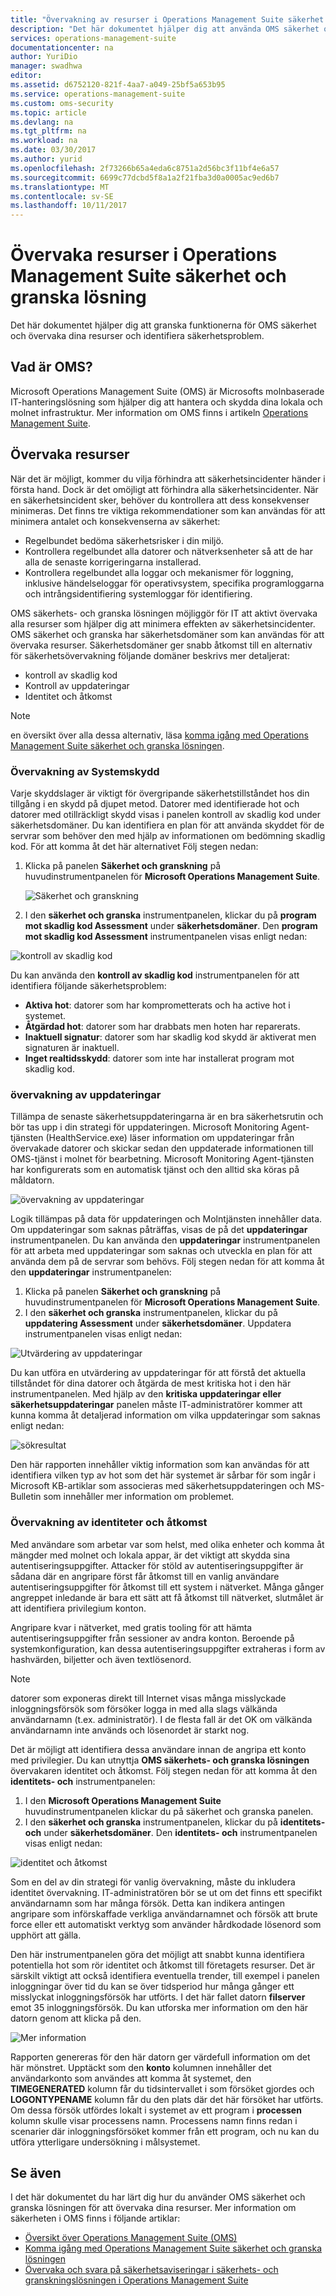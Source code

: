 ```yaml
---
title: "Övervakning av resurser i Operations Management Suite säkerhet och granska lösningen | Microsoft Docs"
description: "Det här dokumentet hjälper dig att använda OMS säkerhet och granska funktioner för att övervaka dina resurser och identifiera säkerhetsproblem."
services: operations-management-suite
documentationcenter: na
author: YuriDio
manager: swadhwa
editor: 
ms.assetid: d6752120-821f-4aa7-a049-25bf5a653b95
ms.service: operations-management-suite
ms.custom: oms-security
ms.topic: article
ms.devlang: na
ms.tgt_pltfrm: na
ms.workload: na
ms.date: 03/30/2017
ms.author: yurid
ms.openlocfilehash: 2f73266b65a4eda6c8751a2d56bc3f11bf4e6a57
ms.sourcegitcommit: 6699c77dcbd5f8a1a2f21fba3d0a0005ac9ed6b7
ms.translationtype: MT
ms.contentlocale: sv-SE
ms.lasthandoff: 10/11/2017
---
```

# <a name="monitoring-resources-in-operations-management-suite-security-and-audit-solution"></a>Övervaka resurser i Operations Management Suite säkerhet och granska lösning
Det här dokumentet hjälper dig att granska funktionerna för OMS säkerhet och övervaka dina resurser och identifiera säkerhetsproblem.

## <a name="what-is-oms"></a>Vad är OMS?
Microsoft Operations Management Suite (OMS) är Microsofts molnbaserade IT-hanteringslösning som hjälper dig att hantera och skydda dina lokala och molnet infrastruktur. Mer information om OMS finns i artikeln [Operations Management Suite](https://technet.microsoft.com/library/mt484091.aspx).

## <a name="monitoring-resources"></a>Övervaka resurser
När det är möjligt, kommer du vilja förhindra att säkerhetsincidenter händer i första hand. Dock är det omöjligt att förhindra alla säkerhetsincidenter. När en säkerhetsincident sker, behöver du kontrollera att dess konsekvenser minimeras.  Det finns tre viktiga rekommendationer som kan användas för att minimera antalet och konsekvenserna av säkerhet:

* Regelbundet bedöma säkerhetsrisker i din miljö.
* Kontrollera regelbundet alla datorer och nätverksenheter så att de har alla de senaste korrigeringarna installerad.
* Kontrollera regelbundet alla loggar och mekanismer för loggning, inklusive händelseloggar för operativsystem, specifika programloggarna och intrångsidentifiering systemloggar för identifiering.

OMS säkerhets- och granska lösningen möjliggör för IT att aktivt övervaka alla resurser som hjälper dig att minimera effekten av säkerhetsincidenter. OMS säkerhet och granska har säkerhetsdomäner som kan användas för att övervaka resurser. Säkerhetsdomäner ger snabb åtkomst till en alternativ för säkerhetsövervakning följande domäner beskrivs mer detaljerat:

* kontroll av skadlig kod
* Kontroll av uppdateringar
* Identitet och åtkomst

> [!NOTE]
> en översikt över alla dessa alternativ, läsa [komma igång med Operations Management Suite säkerhet och granska lösningen](oms-security-getting-started.md).
> 
> 

### <a name="monitoring-system-protection"></a>Övervakning av Systemskydd
Varje skyddslager är viktigt för övergripande säkerhetstillståndet hos din tillgång i en skydd på djupet metod. Datorer med identifierade hot och datorer med otillräckligt skydd visas i panelen kontroll av skadlig kod under säkerhetsdomäner. Du kan identifiera en plan för att använda skyddet för de servrar som behöver den med hjälp av informationen om bedömning skadlig kod. För att komma åt det här alternativet Följ stegen nedan:

1. Klicka på panelen **Säkerhet och granskning** på huvudinstrumentpanelen för **Microsoft Operations Management Suite**.
   
    ![Säkerhet och granskning](./media/oms-security-responding-alerts/oms-security-responding-alerts-fig1.png)
2. I den **säkerhet och granska** instrumentpanelen, klickar du på **program mot skadlig kod Assessment** under **säkerhetsdomäner**. Den **program mot skadlig kod Assessment** instrumentpanelen visas enligt nedan:

![kontroll av skadlig kod](./media/oms-security-monitoring-resources/oms-security-monitoring-resources-fig2-ga.png)

Du kan använda den **kontroll av skadlig kod** instrumentpanelen för att identifiera följande säkerhetsproblem:

* **Aktiva hot**: datorer som har komprometterats och ha active hot i systemet.
* **Åtgärdad hot**: datorer som har drabbats men hoten har reparerats.
* **Inaktuell signatur**: datorer som har skadlig kod skydd är aktiverat men signaturen är inaktuell.
* **Inget realtidsskydd**: datorer som inte har installerat program mot skadlig kod.

### <a name="monitoring-updates"></a>övervakning av uppdateringar
Tillämpa de senaste säkerhetsuppdateringarna är en bra säkerhetsrutin och bör tas upp i din strategi för uppdateringen. Microsoft Monitoring Agent-tjänsten (HealthService.exe) läser information om uppdateringar från övervakade datorer och skickar sedan den uppdaterade informationen till OMS-tjänst i molnet för bearbetning. Microsoft Monitoring Agent-tjänsten har konfigurerats som en automatisk tjänst och den alltid ska köras på måldatorn.

![övervakning av uppdateringar](./media/oms-security-monitoring-resources/oms-security-monitoring-resources-fig3.png)

Logik tillämpas på data för uppdateringen och Molntjänsten innehåller data. Om uppdateringar som saknas påträffas, visas de på det **uppdateringar** instrumentpanelen. Du kan använda den **uppdateringar** instrumentpanelen för att arbeta med uppdateringar som saknas och utveckla en plan för att använda dem på de servrar som behövs. Följ stegen nedan för att komma åt den **uppdateringar** instrumentpanelen:

1. Klicka på panelen **Säkerhet och granskning** på huvudinstrumentpanelen för **Microsoft Operations Management Suite**.
2. I den **säkerhet och granska** instrumentpanelen, klickar du på **uppdatering Assessment** under **säkerhetsdomäner**. Uppdatera instrumentpanelen visas enligt nedan:

![Utvärdering av uppdateringar](./media/oms-security-monitoring-resources/oms-security-monitoring-resources-fig4.png)

Du kan utföra en utvärdering av uppdateringar för att förstå det aktuella tillståndet för dina datorer och åtgärda de mest kritiska hot i den här instrumentpanelen. Med hjälp av den **kritiska uppdateringar eller säkerhetsuppdateringar** panelen måste IT-administratörer kommer att kunna komma åt detaljerad information om vilka uppdateringar som saknas enligt nedan:

![sökresultat](./media/oms-security-monitoring-resources/oms-security-monitoring-resources-fig5.png)

Den här rapporten innehåller viktig information som kan användas för att identifiera vilken typ av hot som det här systemet är sårbar för som ingår i Microsoft KB-artiklar som associeras med säkerhetsuppdateringen och MS-Bulletin som innehåller mer information om problemet.

### <a name="monitoring-identity-and-access"></a>Övervakning av identiteter och åtkomst
Med användare som arbetar var som helst, med olika enheter och komma åt mängder med molnet och lokala appar, är det viktigt att skydda sina autentiseringsuppgifter. Attacker för stöld av autentiseringsuppgifter är sådana där en angripare först får åtkomst till en vanlig användare autentiseringsuppgifter för åtkomst till ett system i nätverket. Många gånger angreppet inledande är bara ett sätt att få åtkomst till nätverket, slutmålet är att identifiera privilegium konton. 

Angripare kvar i nätverket, med gratis tooling för att hämta autentiseringsuppgifter från sessioner av andra konton. Beroende på systemkonfiguration, kan dessa autentiseringsuppgifter extraheras i form av hashvärden, biljetter och även textlösenord.  

> [!NOTE]
> datorer som exponeras direkt till Internet visas många misslyckade inloggningsförsök som försöker logga in med alla slags välkända användarnamn (t.ex. administratör). I de flesta fall är det OK om välkända användarnamn inte används och lösenordet är starkt nog.
> 
> 

Det är möjligt att identifiera dessa användare innan de angripa ett konto med privilegier. Du kan utnyttja **OMS säkerhets- och granska lösningen** övervakaren identitet och åtkomst. Följ stegen nedan för att komma åt den **identitets- och** instrumentpanelen:

1. I den **Microsoft Operations Management Suite** huvudinstrumentpanelen klickar du på säkerhet och granska panelen.
2. I den **säkerhet och granska** instrumentpanelen, klickar du på **identitets- och** under **säkerhetsdomäner**. Den **identitets- och** instrumentpanelen visas enligt nedan:

![identitet och åtkomst](./media/oms-security-monitoring-resources/oms-security-monitoring-resources-fig6-ga.png)

Som en del av din strategi för vanlig övervakning, måste du inkludera identitet övervakning. IT-administratören bör se ut om det finns ett specifikt användarnamn som har många försök. Detta kan indikera antingen angripare som införskaffade verkliga användarnamnet och försök att brute force eller ett automatiskt verktyg som använder hårdkodade lösenord som upphört att gälla.

Den här instrumentpanelen göra det möjligt att snabbt kunna identifiera potentiella hot som rör identitet och åtkomst till företagets resurser. Det är särskilt viktigt att också identifiera eventuella trender, till exempel i panelen inloggningar över tid du kan se över tidsperiod hur många gånger ett misslyckat inloggningsförsök har utförts. I det här fallet datorn **filserver** emot 35 inloggningsförsök. Du kan utforska mer information om den här datorn genom att klicka på den. 

![Mer information](./media/oms-security-monitoring-resources/oms-security-monitoring-resources-fig7-new.png)

Rapporten genereras för den här datorn ger värdefull information om det här mönstret. Upptäckt som den **konto** kolumnen innehåller det användarkonto som användes att komma åt systemet, den **TIMEGENERATED** kolumn får du tidsintervallet i som försöket gjordes och **LOGONTYPENAME** kolumn får du den plats där det här försöket har utförts. Om dessa försök utfördes lokalt i systemet av ett program i **processen** kolumn skulle visar processens namn. Processens namn finns redan i scenarier där inloggningsförsöket kommer från ett program, och nu kan du utföra ytterligare undersökning i målsystemet.

## <a name="see-also"></a>Se även
I det här dokumentet du har lärt dig hur du använder OMS säkerhet och granska lösningen för att övervaka dina resurser. Mer information om säkerheten i OMS finns i följande artiklar:

* [Översikt över Operations Management Suite (OMS)](operations-management-suite-overview.md)
* [Komma igång med Operations Management Suite säkerhet och granska lösningen](oms-security-getting-started.md)
* [Övervaka och svara på säkerhetsaviseringar i säkerhets- och granskningslösningen i Operations Management Suite](oms-security-responding-alerts.md)

